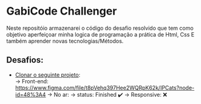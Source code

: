 # GabiCode Challenger

Neste repositóio armazenarei o código do desafio resolvido que tem como objetivo aperfeiçoar minha logica de programação a prática de Html, Css E também aprender novas tecnologias/Métodos.

## Desafios:
  - [Clonar o seguinte projeto](#):                                                    
       -> Front-end: https://www.figma.com/file/t8pVehq397Hee2WQRpK62k/IPCats?node-id=48%3A4
       -> No ar:
       -> status: Finished ✔️
       -> Responsive: ❌
